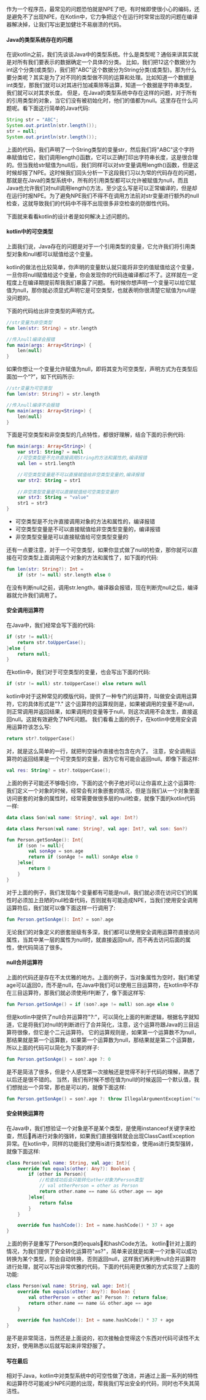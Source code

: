 作为一个程序员，最常见的问题恐怕就是NPE了吧，有时候即使很小心的编码，还是避免不了出现NPE，在Kotlin中，它力争把这个在运行时常常出现的问题在编译器解决掉，让我们写出更加健壮不易崩溃的代码。

#### Java的类型系统存在的问题
在说kotlin之前，我们先谈谈Java中的类型系统。什么是类型呢？通俗来讲其实就是对所有我们要表示的数据确定一个具体的分类。
比如，我们把12这个数据分为int这个分类(或类型)，我们把"ABC"这个数据分为String分类(或类型)。那为什么要分类呢？其实是为了对不同的类型做不同的运算和处理。比如知道一个数据是int类型，那我们就可以对其进行加减乘除等运算，知道一个数据是字符串类型，我们就可以对其求长度。
但是，在Java的类型系统中存在这样的问题，对于所有的引用类型的对象，当它们没有被初始化时，他们的值都为null。这里存在什么问题呢。看下面这行简单的Java代码:
```java
String str = "ABC";
System.out.println(str.length());
str = null;
System.out.println(str.length());
```
上面的代码，我们声明了一个String类型的变量str，然后我们将"ABC"这个字符串赋值给它，我们调用length()函数，它可以正确打印出字符串长度，这是很合理的。但当我给str赋值为null后，我们同样可以对str变量调用length()函数，但是这时候却报了NPE。这时候我们回头分析一下这段我们习以为常的代码存在的问题，那就是在Java的类型系统中，所有的引用类型都可以允许被赋值为null，而且Java也允许我们对null调用length()方法，至少这么写是可以正常编译的，但是却在运行时报NPE。为了避免NPE我们不得不在调用方法前对str变量进行额外的null检查，这就导致我们的代码中不得不出现很多非空检查的防御性代码。

下面就来看看kotlin的设计者是如何解决上述问题的。
#### kotlin中的可空类型
上面我们说，Java存在的问题是对于一个引用类型的变量，它允许我们将引用类型对象和null都可以赋值给这个变量。

kotlin的做法也比较简单，你声明的变量默认就只能将非空的值赋值给这个变量，一旦你将null赋值给这个变量，你会发现你的代码连编译都过不了。这样就在一定程度上在编译期提前帮我我们暴露了问题。
有时候你想声明一个变量可以给它赋值为null，那你就必须显式声明它是可空类型，也就表明你很清楚它赋值为null是没问题的。

下面的代码给出非空类型的声明方式。
```kotlin
//str变量为非空类型
fun len(str: String) = str.length

//传入null编译会报错
fun main(args: Array<String>) {
    len(null)
}
```

如果你想让一个变量允许赋值为null，即将其变为可空类型，声明方式为在类型后面加一个“?”，如下代码所示:
```kotlin
//str变量为可空类型
fun len(str: String?) = str.length

//传入null编译不会报错
fun main(args: Array<String>) {
    len(null)
}
```
下面是可空类型和非空类型的几点特性，都很好理解，结合下面的示例代码:
```kotlin
fun main(args: Array<String>) {
    var str1: String? = null
    //可空类型是不允许直接调用String的方法和属性的,编译报错
    val len = str1.length

    //可空类型变量是不可以直接赋值给非空类型变量的,编译报错
    var str2: String = str1
    
    //非空类型变量是可以直接赋值给可空类型变量的
    var str3: String = "value"
    str1 = str3
}
```
- 可空类型是不允许直接调用对象的方法和属性的，编译报错
- 可空类型变量是不可以直接赋值给非空类型变量的，编译报错
- 非空类型变量是可以直接赋值给可空类型变量的

还有一点要注意，对于一个可空类型，如果你显式做了null的检查，那你就可以直接在可空类型上面调用这个对象的方法和属性了，如下面的代码:
```kotlin
fun len(str: String?): Int = 
    if (str != null) str.length else 0
```
在没有判断null之前，调用str.length，编译器会报错，现在判断完null之后，编译器就允许我们调用了。
#### 安全调用运算符
在Java中，我们经常会写下面的代码:
```java
if (str != null){
    return str.toUpperCase();
}else {
    return null;
}
```
在kotlin中，我们对于可空类型的变量，也会写出下面的代码:
```kotlin
if (str != null) str.toUpperCase() else return null
```
kotlin中对于这种常见的模版代码，提供了一种专门的运算符，叫做安全调用运算符，它的具体形式是"?."
这个运算符的运算规则是，如果被调用的变量不是null，则正常调用并返回结果，如果调用的变量等于null，则这次调用不会发生，直接返回null。这就有效避免了NPE问题。
我们看看上面的例子，在kotlin中使用安全调用运算符该怎么写:
```kotlin
return str?.toUpperCase()
```
对，就是这么简单的一行，就把判空操作直接也包含在内了。
注意，安全调用运算符的返回结果是一个可空类型的变量，因为它有可能会返回null。即像下面这样:
```kotlin
val res: String? = str?.toUpperCase();
```
上面的例子可能还不够吸引你，下面的这个例子绝对可以让你喜欢上这个运算符:
我们定义一个对象的时候，经常会有对象嵌套的情况，但是当我们从一个对象里面访问嵌套的对象的属性时，经常需要做很多层的null检查，就像下面的kotlin代码一样:
```kotlin
data class Son(val name: String?, val age: Int?)

data class Person(val name: String?, val age: Int?, val son: Son?)

fun Person.getSonAge(): Int{
    if (son != null){
        val sonAge = son.age
        return if (sonAge != null) sonAge else 0
    }else{
        return 0
    }
}
```
对于上面的例子，我们发现每个变量都有可能是null，我们就必须在访问它们的属性时必须加上丑陋的null检查代码，否则就有可能造成NPE，当我们使用安全调用运算符后，我们就可以像下面这样一行调用了:
```kotlin
fun Person.getSonAge(): Int? = son?.age
```
无论我们的对象定义的嵌套层级有多深，我们都可以使用安全调用运算符直接访问属性，当其中某一层的属性为null时，就直接返回null，而不再去访问后面的属性，使代码简洁了很多。
#### null合并运算符
上面的代码还是存在不太优雅的地方。上面的例子，当对象属性为空时，我们希望age可以返回0，而不是null，在Java中我们可以使用三目运算符，在kotlin中不存在三目运算符，那我们就必须使用if判断了，像下面这样写:
```kotlin
fun Person.getSonAge() = if (son?.age != null) son.age else 0
```
但是kotlin中提供了null合并运算符"?:"，可以简化上面的判断逻辑，根据名字就知道，它是将我们对null的判断进行了合并简化，注意，这个运算符跟Java的三目运算符很像，但它是个二元运算符。
它的运算规则是，如果第一个运算数不为null，那结果就是第一个运算数，如果第一个运算数为null，那结果就是第二个运算数，所以上面的代码可以简化为下面的样子:
```kotlin
fun Person.getSonAge() = son?.age ?: 0
```
是不是简洁了很多，但是个人感觉第一次接触还是觉得不利于代码的理解，熟悉了以后还是很不错的。
当然，我们有时候不想在值为null的时候返回一个默认值，我们想抛出一个异常，那也是可以的，就像下面这样:
```kotlin
fun Person.getSonAge() = son?.age ?: throw IllegalArgumentException("no age")
```
#### 安全转换运算符
在Java中，我们想验证一个对象是不是某个类型，是使用instanceof关键字来检查，然后再进行对象的强转，如果我们直接强转就会出现ClassCastException异常。在kotlin中，同样的功能我们使用is进行类型检查，使用as进行类型强转，就像下面这样:
```kotlin
class Person(val name: String, val age: Int){
    override fun equals(other: Any?): Boolean {
        if (other is Person){
            //检查成功后会只能转化other对象为Person类型
            // val otherPerson = other as Person
            return other.name == name && other.age == age
        }else{
            return false
        }
    }

    override fun hashCode(): Int = name.hashCode() * 37 + age
}
```
上面的例子是重写了Person类的equals和hashCode方法。
kotlin针对上面的情况，为我们提供了安全转化运算符"as?"，简单来说就是如果一个对象可以成功转换为某个类型，则会自动转换，否则返回null，这样我们再利用null合并运算符进行处理，就可以写出非常优雅的代码，下面的代码用更优雅的方式实现了上面的功能:
```kotlin
class Person(val name: String, val age: Int){
    override fun equals(other: Any?): Boolean {
        val otherPerson = other as? Person ?: return false;
        return other.name == name && other.age == age
    }

    override fun hashCode(): Int = name.hashCode() * 37 + age
}
```
是不是非常简洁，当然还是上面说的，初次接触会觉得这个东西对代码可读性不太友好，使用熟悉以后就写起来非常舒服了。
#### 写在最后
相对于Java，kotlin中对类型系统中的可空性做了改进，并通过上面一系列的特性和运算符尽可能减少NPE问题的出现，帮我我们写出安全的代码，同时也不失其简洁性。
